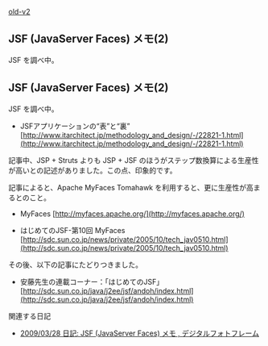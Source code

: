 [old-v2](ig091021-orig.html)

## JSF (JavaServer Faces) メモ(2)

JSF を調べ中。

## JSF (JavaServer Faces) メモ(2)

JSF を調べ中。

* JSFアプリケーションの“表”と“裏”
  [http://www.itarchitect.jp/methodology_and_design/-/22821-1.html](http://www.itarchitect.jp/methodology_and_design/-/22821-1.html)

記事中、JSP + Struts よりも JSP + JSF のほうがステップ数換算による生産性が高いとの記述がありました。この点、印象的です。

記事によると、Apache MyFaces Tomahawk を利用すると、更に生産性が高まるとのこと。

* MyFaces
  [http://myfaces.apache.org/](http://myfaces.apache.org/)
  
* はじめてのJSF-第10回 MyFaces
  [http://sdc.sun.co.jp/news/private/2005/10/tech_jav0510.html](http://sdc.sun.co.jp/news/private/2005/10/tech_jav0510.html)

その後、以下の記事にたどりつきました。

* 安藤先生の連載コーナー：「はじめてのJSF」
  [http://sdc.sun.co.jp/java/j2ee/jsf/andoh/index.html](http://sdc.sun.co.jp/java/j2ee/jsf/andoh/index.html)

関連する日記

* [2009/03/28 日記: JSF (JavaServer Faces) メモ , デジタルフォトフレーム](ig090328.html)